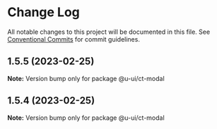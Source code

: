 # Change Log

All notable changes to this project will be documented in this file.
See [Conventional Commits](https://conventionalcommits.org) for commit guidelines.

## 1.5.5 (2023-02-25)

**Note:** Version bump only for package @u-ui/ct-modal

## 1.5.4 (2023-02-25)

**Note:** Version bump only for package @u-ui/ct-modal
